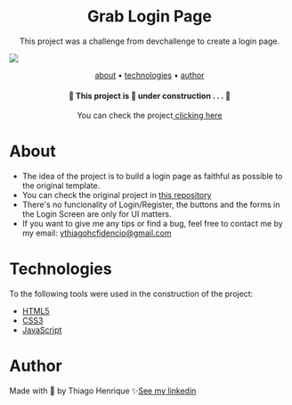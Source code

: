 <h1 align="center">Grab Login Page</h1>

<p align="center">This project was a challenge from devchallenge to create a login page.</p>

<img src="https://user-images.githubusercontent.com/92443688/156234143-f8bfcd98-6648-4e0d-bb8a-2dbb27e2ea5c.jpg">

<p align="center">
    <a href="#about">about</a> •
    <a href="#technologies">technologies</a> •
    <a href="#author">author</a> 
</p>

<h4 align="center">🚧  This project is 🚀 under construction . . .  🚧 </h4>
<p align="center">You can check the project<a href="https://ythiago03.github.io/grab-login-page/"> clicking here</a></p>

# About
- The idea of ​​the project is to build a login page as faithful as possible to the original template.
- You can check the original project in <a href="https://github.com/magdielndantas/grab-pagina-de-login">this repository</a>
- There's no funcionality of Login/Register, the buttons and the forms in the Login Screen are only for UI matters.
- If you want to give me any tips or find a bug, feel free to contact me by my email: ythiagohcfidencio@gmail.com

# Technologies

To the following tools were used in the construction of the project:

- <a href="https://developer.mozilla.org/pt-BR/docs/Web/HTML">HTML5</a>
- <a href="https://developer.mozilla.org/pt-BR/docs/Web/CSS">CSS3</a>
- <a href="https://developer.mozilla.org/pt-BR/docs/Web/JavaScript">JavaScript</a>

# Author

Made with 💜 by Thiago Henrique ✨<a href="https://www.linkedin.com/in/thiago-fid%C3%AAncio-a24578224/">See my linkedin</a>
